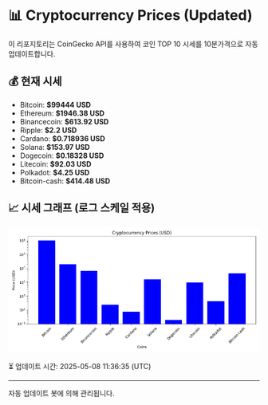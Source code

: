 
# 📊 Cryptocurrency Prices (Updated)

이 리포지토리는 CoinGecko API를 사용하여 코인 TOP 10 시세를 10분가격으로 자동 업데이트합니다.

## 💰 현재 시세
- Bitcoin: **$99444 USD**
- Ethereum: **$1946.38 USD**
- Binancecoin: **$613.92 USD**
- Ripple: **$2.2 USD**
- Cardano: **$0.718936 USD**
- Solana: **$153.97 USD**
- Dogecoin: **$0.18328 USD**
- Litecoin: **$92.03 USD**
- Polkadot: **$4.25 USD**
- Bitcoin-cash: **$414.48 USD**

## 📈 시세 그래프 (로그 스케일 적용)
![Crypto Prices](crypto_prices.png)

⏳ 업데이트 시간: 2025-05-08 11:36:35 (UTC)

---
자동 업데이트 봇에 의해 관리됩니다.
